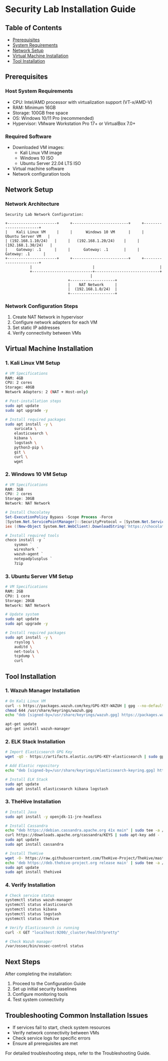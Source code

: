 # Security Lab Installation Guide

## Table of Contents
- [Prerequisites](#prerequisites)
- [System Requirements](#system-requirements)
- [Network Setup](#network-setup)
- [Virtual Machine Installation](#virtual-machine-installation)
- [Tool Installation](#tool-installation)

## Prerequisites

### Host System Requirements
- CPU: Intel/AMD processor with virtualization support (VT-x/AMD-V)
- RAM: Minimum 16GB
- Storage: 100GB free space
- OS: Windows 10/11 Pro (recommended)
- Hypervisor: VMware Workstation Pro 17+ or VirtualBox 7.0+

### Required Software
- Downloaded VM images:
  - Kali Linux VM image
  - Windows 10 ISO
  - Ubuntu Server 22.04 LTS ISO
- Virtual machine software
- Network configuration tools

## Network Setup

### Network Architecture
```plaintext
Security Lab Network Configuration:

+----------------------+     +-------------------------+     +-----------------------+
|    Kali Linux VM     |     |      Windows 10 VM      |     |    Ubuntu Server VM   |
| (192.168.1.10/24)   |     |   (192.168.1.20/24)    |     |  (192.168.1.30/24)   |
|    Gateway: .1      |     |      Gateway: .1       |     |     Gateway: .1      |
+----------------------+     +-------------------------+     +-----------------------+
           |                           |                             |
           +---------------------------+-----------------------------+
                                      |
                            +--------------------+
                            |    NAT Network     |
                            |  (192.168.1.0/24)  |
                            +--------------------+
```

### Network Configuration Steps
1. Create NAT Network in hypervisor
2. Configure network adapters for each VM
3. Set static IP addresses
4. Verify connectivity between VMs

## Virtual Machine Installation

### 1. Kali Linux VM Setup
```bash
# VM Specifications
RAM: 4GB
CPU: 2 cores
Storage: 40GB
Network Adapters: 2 (NAT + Host-only)

# Post-installation steps
sudo apt update
sudo apt upgrade -y

# Install required packages
sudo apt install -y \
    suricata \
    elasticsearch \
    kibana \
    logstash \
    python3-pip \
    git \
    curl \
    wget
```

### 2. Windows 10 VM Setup
```powershell
# VM Specifications
RAM: 3GB
CPU: 2 cores
Storage: 30GB
Network: NAT Network

# Install Chocolatey
Set-ExecutionPolicy Bypass -Scope Process -Force
[System.Net.ServicePointManager]::SecurityProtocol = [System.Net.ServicePointManager]::SecurityProtocol -bor 3072
iex ((New-Object System.Net.WebClient).DownloadString('https://chocolatey.org/install.ps1'))

# Install required tools
choco install -y `
    sysmon `
    wireshark `
    wazuh-agent `
    notepadplusplus `
    7zip
```

### 3. Ubuntu Server VM Setup
```bash
# VM Specifications
RAM: 2GB
CPU: 1 core
Storage: 20GB
Network: NAT Network

# Update system
sudo apt update
sudo apt upgrade -y

# Install required packages
sudo apt install -y \
    rsyslog \
    auditd \
    net-tools \
    tcpdump \
    curl
```

## Tool Installation

### 1. Wazuh Manager Installation
```bash
# On Kali Linux VM
curl -s https://packages.wazuh.com/key/GPG-KEY-WAZUH | gpg --no-default-keyring --keyring gnupg-ring:/usr/share/keyrings/wazuh.gpg --import
chmod 644 /usr/share/keyrings/wazuh.gpg
echo "deb [signed-by=/usr/share/keyrings/wazuh.gpg] https://packages.wazuh.com/4.x/apt/ stable main" | tee -a /etc/apt/sources.list.d/wazuh.list

apt-get update
apt-get install wazuh-manager
```

### 2. ELK Stack Installation
```bash
# Import Elasticsearch GPG Key
wget -qO - https://artifacts.elastic.co/GPG-KEY-elasticsearch | sudo gpg --dearmor -o /usr/share/keyrings/elasticsearch-keyring.gpg

# Add Elastic repository
echo "deb [signed-by=/usr/share/keyrings/elasticsearch-keyring.gpg] https://artifacts.elastic.co/packages/8.x/apt stable main" | sudo tee /etc/apt/sources.list.d/elastic-8.x.list

# Install ELK Stack
sudo apt update
sudo apt install elasticsearch kibana logstash
```

### 3. TheHive Installation
```bash
# Install Java
sudo apt install -y openjdk-11-jre-headless

# Install Cassandra
echo "deb https://debian.cassandra.apache.org 41x main" | sudo tee -a /etc/apt/sources.list.d/cassandra.list
curl https://downloads.apache.org/cassandra/KEYS | sudo apt-key add -
sudo apt update
sudo apt install cassandra

# Install TheHive
wget -O- https://raw.githubusercontent.com/TheHive-Project/TheHive/master/PGP-PUBLIC-KEY | sudo apt-key add -
echo 'deb https://deb.thehive-project.org release main' | sudo tee -a /etc/apt/sources.list.d/thehive.list
sudo apt update
sudo apt install thehive4
```

### 4. Verify Installation
```bash
# Check service status
systemctl status wazuh-manager
systemctl status elasticsearch
systemctl status kibana
systemctl status logstash
systemctl status thehive

# Verify Elasticsearch is running
curl -X GET "localhost:9200/_cluster/health?pretty"

# Check Wazuh manager
/var/ossec/bin/ossec-control status
```

## Next Steps
After completing the installation:
1. Proceed to the Configuration Guide
2. Set up initial security baselines
3. Configure monitoring tools
4. Test system connectivity

## Troubleshooting Common Installation Issues
- If services fail to start, check system resources
- Verify network connectivity between VMs
- Check service logs for specific errors
- Ensure all prerequisites are met

For detailed troubleshooting steps, refer to the Troubleshooting Guide.
